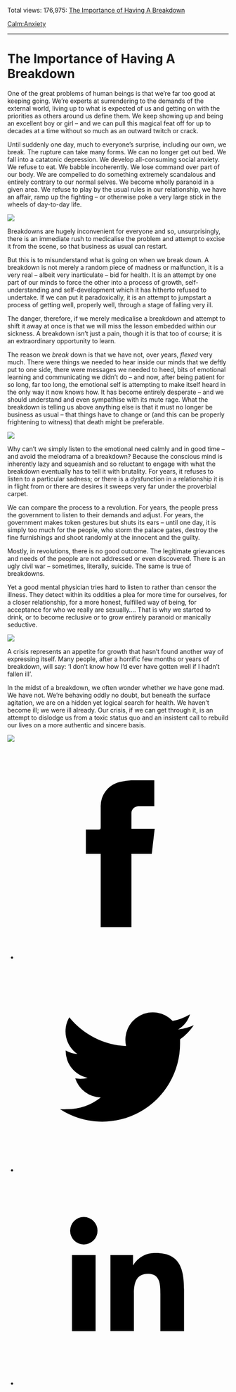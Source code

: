 Total views: 176,975: [The Importance of Having A Breakdown](https://www.theschooloflife.com/thebookoflife/the-importance-of-having-a-breakdown/)

[Calm:](https://www.theschooloflife.com/thebookoflife/category/calm/)[Anxiety](https://www.theschooloflife.com/thebookoflife/category/calm/anxiety/)

* * *

# The Importance of Having A Breakdown
<style>
						.alignnone {
  display: block;
  margin-left: auto;
  margin-right: auto;
  align: center:
}

.addtoany_share_save_container {
display:none;
}

.wp-block-image {
		display: block;
  margin-left: auto;
  margin-right: auto;
  width: 50%;
}

.aligncenter {
display: block;
  margin-left: auto;
  margin-right: auto;
  align: center:
}

@media only screen and (max-width: 500px) {
  .wp-block-image {
		display: block;
  margin-left: auto;
  margin-right: auto;
  width: 100%;
} }

h1 {max-width: 600px !important;
}
.s18-single-post .content-area .site-main article .post-cat-header-display + .old-wrapper p {
    font-size: 1.200em
}
						</style>

One of the great problems of human beings is that we’re far too good at keeping going. We’re experts at surrendering to the demands of the external world, living up to what is expected of us and getting on with the priorities as others around us define them. We keep showing up and being an excellent boy or girl – and we can pull this magical feat off for up to decades at a time without so much as an outward twitch or crack.

Until suddenly one day, much to everyone’s surprise, including our own, we break. The rupture can take many forms. We can no longer get out bed. We fall into a catatonic depression. We develop all-consuming social anxiety. We refuse to eat. We babble incoherently. We lose command over part of our body. We are compelled to do something extremely scandalous and entirely contrary to our normal selves. We become wholly paranoid in a given area. We refuse to play by the usual rules in our relationship, we have an affair, ramp up the fighting – or otherwise poke a very large stick in the wheels of day-to-day life.

![](https://www.theschooloflife.com/thebookoflife/wp-content/uploads/2017/05/Ernst_Ludwig_Kirchner_-_Maskentanz_1928-29-894x1024.jpg)

Breakdowns are hugely inconvenient for everyone and so, unsurprisingly, there is an immediate rush to medicalise the problem and attempt to excise it from the scene, so that business as usual can restart.

But this is to misunderstand what is going on when we break down. A breakdown is not merely a random piece of madness or malfunction, it is a very real – albeit very inarticulate – bid for health. It is an attempt by one part of our minds to force the other into a process of growth, self-understanding and self-development which it has hitherto refused to undertake. If we can put it paradoxically, it is an attempt to jumpstart a process of getting well, properly well, through a stage of falling very ill.

The danger, therefore, if we merely medicalise a breakdown and attempt to shift it away at once is that we will miss the lesson embedded within our sickness. A breakdown isn’t just a pain, though it is that too of course; it is an extraordinary opportunity to learn.

The reason we _break_ down is that we have not, over years, _flexed_ very much. There were things we needed to hear inside our minds that we deftly put to one side, there were messages we needed to heed, bits of emotional learning and communicating we didn’t do – and now, after being patient for so long, far too long, the emotional self is attempting to make itself heard in the only way it now knows how. It has become entirely desperate – and we should understand and even sympathise with its mute rage. What the breakdown is telling us above anything else is that it must no longer be business as usual – that things have to change or (and this can be properly frightening to witness) that death might be preferable.

![](https://www.theschooloflife.com/thebookoflife/wp-content/uploads/2017/12/Ernst_Ludwig_Kirchner_Selbstbildnis_als_Kranker_1918-1-1024x877.jpg)

Why can’t we simply listen to the emotional need calmly and in good time – and avoid the melodrama of a breakdown? Because the conscious mind is inherently lazy and squeamish and so reluctant to engage with what the breakdown eventually has to tell it with brutality. For years, it refuses to listen to a particular sadness; or there is a dysfunction in a relationship it is in flight from or there are desires it sweeps very far under the proverbial carpet.

We can compare the process to a revolution. For years, the people press the government to listen to their demands and adjust. For years, the government makes token gestures but shuts its ears – until one day, it is simply too much for the people, who storm the palace gates, destroy the fine furnishings and shoot randomly at the innocent and the guilty.

Mostly, in revolutions, there is no good outcome. The legitimate grievances and needs of the people are not addressed or even discovered. There is an ugly civil war – sometimes, literally, suicide. The same is true of breakdowns.

Yet a good mental physician tries hard to listen to rather than censor the illness. They detect within its oddities a plea for more time for ourselves, for a closer relationship, for a more honest, fulfilled way of being, for acceptance for who we really are sexually…. That is why we started to drink, or to become reclusive or to grow entirely paranoid or manically seductive.

![](https://www.theschooloflife.com/thebookoflife/wp-content/uploads/2017/12/Ernst_Ludwig_Kirchner_-_Am_Waldrand_-_1935-36-1022x1024.jpg)

A crisis represents an appetite for growth that hasn’t found another way of expressing itself. Many people, after a horrific few months or years of breakdown, will say: ‘I don’t know how I’d ever have gotten well if I hadn’t fallen ill’.

In the midst of a breakdown, we often wonder whether we have gone mad. We have not. We’re behaving oddly no doubt, but beneath the surface agitation, we are on a hidden yet logical search for health. We haven’t become ill; we were ill already. Our crisis, if we can get through it, is an attempt to dislodge us from a toxic status quo and an insistent call to rebuild our lives on a more authentic and sincere basis.

[![](https://img.youtube.com/vi/HC3uUGCJpqs/0.jpg)](https://www.youtube.com/embed/HC3uUGCJpqs '')
<style>
    .iframe-class { display: block !important; }
</style>

- [<svg xmlns="http://www.w3.org/2000/svg" viewbox="0 0 26 26"><title>Facebook</title>
                    <g>
                        <path d="M8.38,10H9.92c.2,0,.29,0,.29-.28,0-.82,0-1.64,0-2.46a3.05,3.05,0,0,1,2.57-3.15A7.22,7.22,0,0,1,14,3.95c.86,0,1.71,0,2.57,0h.25v3.2h-2A.85.85,0,0,0,14,8c0,.62,0,1.24,0,1.91h2.87L16.51,13H14v9H10.21V13H8.38Z"></path>
                    </g>
                </svg>](http://www.facebook.com/sharer/sharer.php?u=https://www.theschooloflife.com/thebookoflife/the-importance-of-having-a-breakdown/)
- [<svg xmlns="http://www.w3.org/2000/svg" viewbox="0 0 26 26"><title>Twitter</title>
                    <path d="M21.69,7.9a6.75,6.75,0,0,1-1.94.53,3.39,3.39,0,0,0,1.48-1.87,6.76,6.76,0,0,1-2.14.82,3.38,3.38,0,0,0-5.75,3.08,9.59,9.59,0,0,1-7-3.53,3.38,3.38,0,0,0,1,4.51A3.36,3.36,0,0,1,5.89,11v0A3.38,3.38,0,0,0,8.6,14.37a3.39,3.39,0,0,1-1.53.06,3.38,3.38,0,0,0,3.15,2.35A6.78,6.78,0,0,1,6,18.22a6.87,6.87,0,0,1-.81,0A9.6,9.6,0,0,0,20,10.08q0-.22,0-.44A6.86,6.86,0,0,0,21.69,7.9Z"></path>
                </svg>](http://twitter.com/share?url=https://www.theschooloflife.com/thebookoflife/the-importance-of-having-a-breakdown/&text=&via=theschooloflife)
- [<svg xmlns="http://www.w3.org/2000/svg" viewbox="0 0 26 26"><title>LinkedIn</title>
<path class="cls-2" d="M6.67,10H9.58v9.36H6.67ZM8.13,5.32A1.69,1.69,0,1,1,6.44,7,1.69,1.69,0,0,1,8.13,5.32"></path><path class="cls-2" d="M11.41,10H14.2v1.28h0A3.06,3.06,0,0,1,17,9.75c2.95,0,3.49,1.94,3.49,4.46v5.14H17.57V14.79c0-1.09,0-2.48-1.51-2.48s-1.75,1.18-1.75,2.4v4.63H11.41Z"></path></svg>](https://www.linkedin.com/shareArticle?mini=true&url=https://www.theschooloflife.com/thebookoflife/the-importance-of-having-a-breakdown/)
